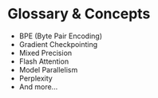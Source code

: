 # Glossary & Concepts

- BPE (Byte Pair Encoding)
- Gradient Checkpointing
- Mixed Precision
- Flash Attention
- Model Parallelism
- Perplexity
- And more...
